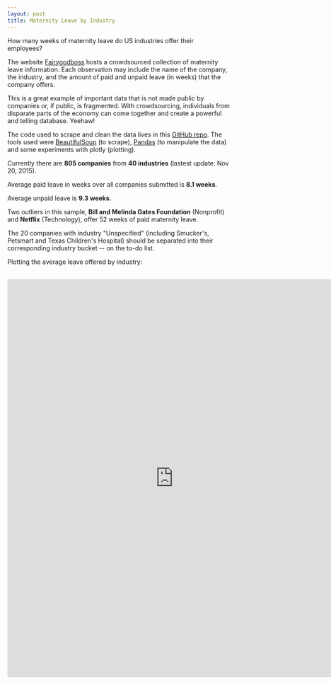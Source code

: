 ```yaml
---
layout: post
title: Maternity Leave by Industry
---
```


How many weeks of maternity leave do US industries offer their employees?

The website <a href = "https://fairygodboss.com/maternity-leave-resource-center" target="_blank">Fairygodboss</a> hosts a crowdsourced collection of maternity leave information. Each observation may include the name of the company, the industry, and the amount of paid and unpaid leave (in weeks) that the company offers.

This is a great example of important data that is not made public by companies or, if public, is fragmented. With crowdsourcing, individuals from disparate parts of the economy can come together and create a powerful and telling database. Yeehaw!

The code used to scrape and clean the data lives in this <a href = "https://github.com/cgerson/maternity-leave" target="_blank">GitHub repo</a>. The tools used were <a href="http://www.crummy.com/software/BeautifulSoup/">BeautifulSoup</a> (to scrape), <a href="http://pandas.pydata.org/">Pandas</a> (to manipulate the data) and some experiments with plotly (plotting).

Currently there are <b>805 companies</b> from <b>40 industries</b> (lastest update: Nov 20, 2015).

Average paid leave in weeks over all companies submitted is <b>8.1 weeks</b>.

Average unpaid leave is <b>9.3 weeks</b>.

Two outliers in this sample, <b>Bill and Melinda Gates Foundation</b> (Nonprofit) and <b>Netflix</b> (Technology), offer 52 weeks of paid maternity leave. 

The 20 companies with industry "Unspecified" (including Smucker's, Petsmart and Texas Children's Hospital) should be separated into their corresponding industry bucket -- on the to-do list.

Plotting the average leave offered by industry:
<br><br>
<iframe width="750" height="900" frameborder="0" scrolling="no" src="https://plot.ly/~cgerson/48.embed"></iframe>